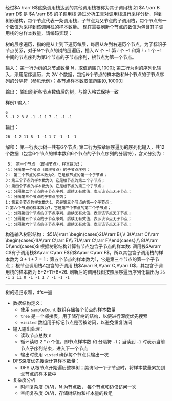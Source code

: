 经过$A \rarr B$这条调用栈达到的其他调用栈被称为其子调用栈
如 $A \rarr B \rarr D$ 是 $A \rarr B$ 的子调用栈
通过分析工具对调用栈进行采样分析，得到树形结构，每个节点代表一条调用栈，子节点为父节点的子调用栈，每个节点有一个数值为采样到该调用栈的样本数量。
现在需要刷新个节点的数值为包含其子调用栈的总样本数量，请编码实现：

树的层序遍历，指的是从上到下遍历每层，每层从左到右遍历个节点，为了标识子节点关系，对于$N$个节点的树的层遍历，插入 $N$ 个 $-1$.第 $i$ 个 $-1$ 和第 $i+1$ 个 $-1$ 中间的节点序列为第i个节点的子节点序列，根节点为第一个节点。

输入：
第一行为树的总节点数量 $N$，取值范围$[1,1000]$;
第二行为树的序列化输入，采用层序遍历，共 $2N$ 个数据，包括$N$个节点的样本数和$N$个节点的子节点序列的分隔符（参见示例）；各节点样本数取值范围$[0,10000]$

输出：
输出刷新各节点数值后的树，与输入格式保持一致

样例1
输入：

```
6
5 -1 2 3 8 -1 -1 1 7 -1 -1 -1
```

输出：

```
26 -1 2 11 8 -1 -1 1 7 -1 -1 -1
```

解释：
第一行表示树一共有$6$个节点;
第二行为按章层序遍历的序列化输入，共$12$个数据（包含$6$个节点的样本数和$6$个节点的子节点序列的分隔符），含义分别为：

```
 5： 第一个节点 （即根节点），样本数为5；
-1：分隔第一个节点（即根节点）的子节点序列；
2： 第二个节点的样本数为2，它是根节点的第一个子节点；
3：第三个节点的样本数为3，它是根节点的第二个子节点；
8：第四个节点的样本数为8，它是根节点的第三个子节点；
-1：分隔第二个节点的子节点序列，后续无有效值，表示该节点无子节点；
-1：分隔第三个节点的子节点序列；
1：第五个节点的样本数为1，它是第三个节点的第一个子节点；
7:第六个节点的样本数为7，它是第三个节点的第二个子节点；
-1：分隔第四个节点的子节点序列，后续无有效值，表示该节点无子节点；
-1：分隔第五个节点的子节点序列，后续无有效值，表示该节点无子节点；
-1：分隔第六个节点的子节点序列，后续无有效值，表示该节点无子节点；
```

构造输入树形结构：
$5(A)\rarr \begin{cases}2(A\rarr B),\\ 3(A\rarr C)\rarr \begin{cases}1(A\rarr C\rarr E)\\ 7(A\rarr C\rarr F)\end{cases},\\ 8(A\rarr D)\end{cases}$
根据树形结构计算各节点包含子节点的样本数:
调用栈$A\rarr C$有子调用栈$A\rarr C\rarr E$和$A\rarr C\rarr F$，所以其包含子调用栈的样本数为 $3+1+7 =1$：第五个节点的样本数为$1$，它是第三个节点的第一个子节点；
根节点调用栈$A$包含的子调用 栈$A\rarr B,A\rarr C,A\rarr D$，其包含子调用栈的样本数为 5+2+11+8=26.
刷新后的调用栈树按照层序遍历序列化输出为 `26 -1 2 11 8 -1 -1 1 7 -1 -1 -1`

---
树的递归求和，dfs一遍
- 数据结构定义：
    - 使用 `sampleCount` 数组存储每个节点的样本数量
    - `tree` 是一个邻接表，用于储存树的结构，以便进行深度优先搜索
    - `visited` 数组用于标记节点是否被访问，以避免重复访问
- 输入输出处理：
    - 读取节点总数 n
    - 循环读取 $2*n$ 个值，即节点样本数 和 分隔符 `-1`；当读到 `-1` 时表示当前节点子序列结束，进入下一个节点
    - 输出时使用 `visted` 确保每个节点只输出一次
- DFS深度优先搜索计算样本数量：
    - DFS 从根节点开始遍历整棵树；美访问一个子节点时，将样本数量累加到父节点的样本数中
- 复杂度分析
    - 时间复杂度 $O(N)$，$N$ 为节点数， 每个节点和边仅访问一次
    - 空间复杂度 $O(N)$，存储树结构和样本量的数组